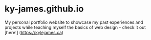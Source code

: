 # ky-james.github.io
My personal portfolio website to showcase my past experiences and projects while teaching myself the basics of web design - check it out [here!] (https://kylejames.ca)
